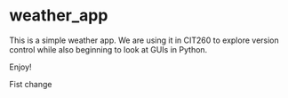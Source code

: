 # weather_app

This is a simple weather app. We are using it in CIT260 to explore version control while also beginning to look at GUIs in Python. 

Enjoy!

Fist change